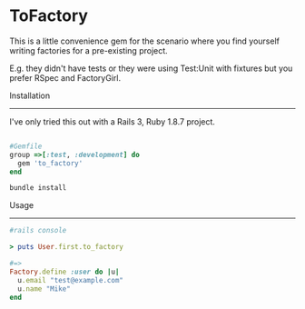 ToFactory
=========
This is a little convenience gem for the scenario where
you find yourself writing factories for a pre-existing project.

E.g. they didn't have tests or they were using Test:Unit with fixtures but you prefer
RSpec and FactoryGirl.

Installation
___________

I've only tried this out with a Rails 3, Ruby 1.8.7 project.

```ruby

#Gemfile
group =>[:test, :development] do
  gem 'to_factory'
end
```


```bash
bundle install
```

Usage
_____

```ruby
#rails console

> puts User.first.to_factory

#=>
Factory.define :user do |u|
  u.email "test@example.com"
  u.name "Mike"
end

```
